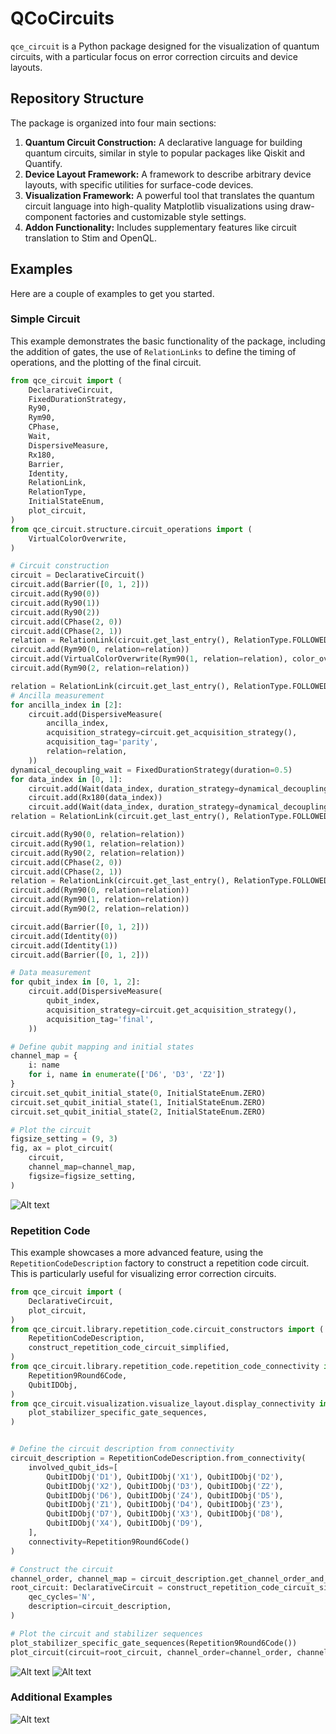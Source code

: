 # QCoCircuits
`qce_circuit` is a Python package designed for the visualization of quantum circuits, with a particular focus on error correction circuits and device layouts.

## Repository Structure

The package is organized into four main sections:

1.  **Quantum Circuit Construction:** A declarative language for building quantum circuits, similar in style to popular packages like Qiskit and Quantify.
2.  **Device Layout Framework:** A framework to describe arbitrary device layouts, with specific utilities for surface-code devices.
3.  **Visualization Framework:** A powerful tool that translates the quantum circuit language into high-quality Matplotlib visualizations using draw-component factories and customizable style settings.
4.  **Addon Functionality:** Includes supplementary features like circuit translation to Stim and OpenQL.

## Examples

Here are a couple of examples to get you started.

### Simple Circuit

This example demonstrates the basic functionality of the package, including the addition of gates, the use of `RelationLinks` to define the timing of operations, and the plotting of the final circuit.

```python
from qce_circuit import (
    DeclarativeCircuit,
    FixedDurationStrategy,
    Ry90,
    Rym90,
    CPhase,
    Wait,
    DispersiveMeasure,
    Rx180,
    Barrier,
    Identity,
    RelationLink,
    RelationType,
    InitialStateEnum,
    plot_circuit,
)
from qce_circuit.structure.circuit_operations import (
    VirtualColorOverwrite,
)

# Circuit construction
circuit = DeclarativeCircuit()
circuit.add(Barrier([0, 1, 2]))
circuit.add(Ry90(0))
circuit.add(Ry90(1))
circuit.add(Ry90(2))
circuit.add(CPhase(2, 0))
circuit.add(CPhase(2, 1))
relation = RelationLink(circuit.get_last_entry(), RelationType.FOLLOWED_BY)
circuit.add(Rym90(0, relation=relation))
circuit.add(VirtualColorOverwrite(Rym90(1, relation=relation), color_overwrite="C1"))
circuit.add(Rym90(2, relation=relation))

relation = RelationLink(circuit.get_last_entry(), RelationType.FOLLOWED_BY)
# Ancilla measurement
for ancilla_index in [2]:
    circuit.add(DispersiveMeasure(
        ancilla_index,
        acquisition_strategy=circuit.get_acquisition_strategy(),
        acquisition_tag='parity',
        relation=relation,
    ))
dynamical_decoupling_wait = FixedDurationStrategy(duration=0.5)
for data_index in [0, 1]:
    circuit.add(Wait(data_index, duration_strategy=dynamical_decoupling_wait, relation=relation))
    circuit.add(Rx180(data_index))
    circuit.add(Wait(data_index, duration_strategy=dynamical_decoupling_wait))
relation = RelationLink(circuit.get_last_entry(), RelationType.FOLLOWED_BY)

circuit.add(Ry90(0, relation=relation))
circuit.add(Ry90(1, relation=relation))
circuit.add(Ry90(2, relation=relation))
circuit.add(CPhase(2, 0))
circuit.add(CPhase(2, 1))
relation = RelationLink(circuit.get_last_entry(), RelationType.FOLLOWED_BY)
circuit.add(Rym90(0, relation=relation))
circuit.add(Rym90(1, relation=relation))
circuit.add(Rym90(2, relation=relation))

circuit.add(Barrier([0, 1, 2]))
circuit.add(Identity(0))
circuit.add(Identity(1))
circuit.add(Barrier([0, 1, 2]))

# Data measurement
for qubit_index in [0, 1, 2]:
    circuit.add(DispersiveMeasure(
        qubit_index,
        acquisition_strategy=circuit.get_acquisition_strategy(),
        acquisition_tag='final',
    ))

# Define qubit mapping and initial states
channel_map = {
    i: name
    for i, name in enumerate(['D6', 'D3', 'Z2'])
}
circuit.set_qubit_initial_state(0, InitialStateEnum.ZERO)
circuit.set_qubit_initial_state(1, InitialStateEnum.ZERO)
circuit.set_qubit_initial_state(2, InitialStateEnum.ZERO)

# Plot the circuit
figsize_setting = (9, 3)
fig, ax = plot_circuit(
    circuit,
    channel_map=channel_map,
    figsize=figsize_setting,
)
```
![Alt text](documentation/readme_figures/readme_figure_01.png)

### Repetition Code

This example showcases a more advanced feature, using the `RepetitionCodeDescription` factory to construct a repetition code circuit. This is particularly useful for visualizing error correction circuits.

```python
from qce_circuit import (
    DeclarativeCircuit,
    plot_circuit,
)
from qce_circuit.library.repetition_code.circuit_constructors import (
    RepetitionCodeDescription,
    construct_repetition_code_circuit_simplified,
)
from qce_circuit.library.repetition_code.repetition_code_connectivity import (
    Repetition9Round6Code,
    QubitIDObj,
)
from qce_circuit.visualization.visualize_layout.display_connectivity import (
    plot_stabilizer_specific_gate_sequences,
)


# Define the circuit description from connectivity
circuit_description = RepetitionCodeDescription.from_connectivity(
    involved_qubit_ids=[
        QubitIDObj('D1'), QubitIDObj('X1'), QubitIDObj('D2'),
        QubitIDObj('X2'), QubitIDObj('D3'), QubitIDObj('Z2'),
        QubitIDObj('D6'), QubitIDObj('Z4'), QubitIDObj('D5'),
        QubitIDObj('Z1'), QubitIDObj('D4'), QubitIDObj('Z3'),
        QubitIDObj('D7'), QubitIDObj('X3'), QubitIDObj('D8'),
        QubitIDObj('X4'), QubitIDObj('D9'),
    ],
    connectivity=Repetition9Round6Code()
)

# Construct the circuit
channel_order, channel_map = circuit_description.get_channel_order_and_mapping()
root_circuit: DeclarativeCircuit = construct_repetition_code_circuit_simplified(
    qec_cycles='N',
    description=circuit_description,
)

# Plot the circuit and stabilizer sequences
plot_stabilizer_specific_gate_sequences(Repetition9Round6Code())
plot_circuit(circuit=root_circuit, channel_order=channel_order, channel_map=channel_map, figsize=(10, 10))
```
![Alt text](documentation/readme_figures/readme_figure_03.png)
![Alt text](documentation/readme_figures/readme_figure_02.png)

### Additional Examples
![Alt text](documentation/readme_figures/readme_figure_04.svg)